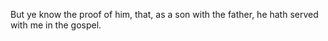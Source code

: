 But ye know the proof of him, that, as a son with the father, he hath served with me in the gospel.

